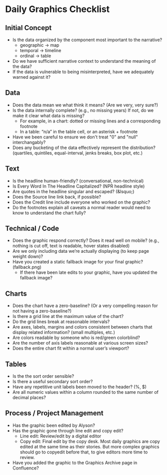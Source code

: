 # Daily Graphics Checklist

## Initial Concept

* Is the data organized by the component most important to the narrative?
  * geographic -> map
  * temporal -> timeline
  * ordinal -> table
* Do we have sufficient narrative context to understand the meaning of the data?
* If the data is vulnerable to being misinterpreted, have we adequately warned against it?

## Data

* Does the data mean we what think it means? (Are we very, very sure?)
* Is the data internally complete? (e.g., no missing years) If not, do we make it clear what data is missing?
  * For example, in a chart: dotted or missing lines and a corresponding footnote
  * In a table: “n/a” in the table cell, or an asterisk + footnote
* Have we been careful to ensure we don't treat "0" and "null" interchangably?
* Does any bucketing of the data effectively represent the distribution? (quartiles, quintiles, equal-interval, jenks breaks, box plot, etc.)

## Text

* Is the headline human-friendly? (conversational, non-technical)
* Is Every Word In The Headline Capitalized? (NPR headline style)
* Are quotes in the headline singular and escaped? (&amp;lsquo;)
* Does the Source line link back, if possible?
* Does the Credit line include everyone who worked on the graphic?
* Do the footnotes explain all caveats a normal reader would need to know to understand the chart fully?

## Technical / Code

* Does the graphic respond correctly? Does it read well on mobile? (e.g., nothing is cut off, text is readable, hover states disabled)
* Are we only including data we’re actually displaying (to keep page weight down)?
* Have you created a static fallback image for your final graphic? (fallback.png)
  * If there have been late edits to your graphic, have you updated the fallback image?

## Charts

* Does the chart have a zero-baseline? (Or a very compelling reason for not having a zero-baseline?)
* Is there a grid line at the maximum value of the chart?
* Do the grid lines break at reasonable intervals?
* Are axes, labels, margins and colors consistent between charts that display related information? (small multiples, etc.)
* Are colors readable by someone who is red/green colorblind?
* Are the number of axis labels reasonable at various screen sizes?
* Does the entire chart fit within a normal user’s viewport?

## Tables

* Is the the sort order sensible?
* Is there a useful secondary sort order?
* Have any repetitive unit labels been moved to the header? (%, $)
* Are all numeric values within a column rounded to the same number of decimal places?

## Process / Project Management

* Has the graphic been edited by Alyson?
* Has the graphic gone through line edit and copy edit?
  * Line edit: Review/edit by a digital editor
  * Copy edit: Final edit by the copy desk. Most daily graphics are copy edited at the same time as their stories. But more complex graphics should go to copyedit before that, to give editors more time to review.
* Have you added the graphic to the Graphics Archive page in Confluence?
